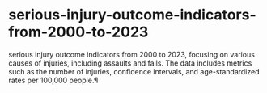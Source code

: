 # serious-injury-outcome-indicators-from-2000-to-2023
serious injury outcome indicators from 2000 to 2023, focusing on various causes of injuries, including assaults and falls. The data includes metrics such as the number of injuries, confidence intervals, and age-standardized rates per 100,000 people.¶
